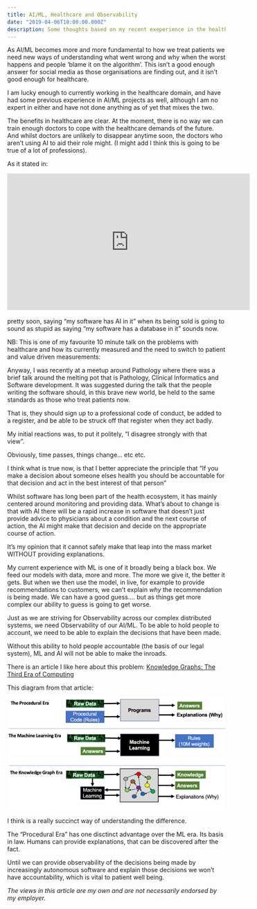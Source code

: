 ```yaml
---
title: AI/ML, Healthcare and Observability
date: "2019-04-06T10:00:00.000Z"
description: Some thoughts based on my recent exeperience in the healthcare domain
---
```



As AI/ML becomes more and more fundamental to how we treat patients we need new ways of understanding what went wrong and why when the worst happens and people ‘blame it on the algorithm’. This isn’t a good enough answer for social media as those organisations are finding out, and it isn’t good enough for healthcare.

I am lucky enough to currently working in the healthcare domain, and have had some previous experience in AI/ML projects as well, although I am no expert in either and have not done anything as of yet that mixes the two.

The benefits in healthcare are clear. At the moment, there is no way we can train enough doctors to cope with the healthcare demands of the future. And whilst doctors are unlikely to disappear anytime soon, the doctors who aren’t using AI to aid their role might. (I might add I think this is going to be true of a lot of professions).

As it stated in:

<center><iframe width="560" height="315" src="https://www.youtube.com/embed/Y99Ukze18Pw" frameborder="0" allowfullscreen></iframe></center>

pretty soon, saying “my software has AI in it” when its being sold is going to sound as stupid as saying “my software has a database in it” sounds now.

NB: This is one of my favourite 10 minute talk on the problems with healthcare and how its currently measured and the need to switch to patient and value driven measurements:

Anyway, I was recently at a meetup around Pathology where there was a brief talk around the melting pot that is Pathology, Clinical Informatics and Software development. It was suggested during the talk that the people writing the software should, in this brave new world, be held to the same standards as those who treat patients now.

That is, they should sign up to a professional code of conduct, be added to a register, and be able to be struck off that register when they act badly.

My initial reactions was, to put it politely, “I disagree strongly with that view”.

Obviously, time passes, things change… etc etc.

I think what is true now, is that I better appreciate the principle that “If you make a decision about someone elses health you should be accountable for that decision and act in the best interest of that person”

Whilst software has long been part of the health ecosystem, it has mainly centered around monitoring and providing data. What’s about to change is that with AI there will be a rapid increase in software that doesn’t just provide advice to physicians about a condition and the next course of action, the AI might make that decision and decide on the appropriate course of action.

It’s my opinion that it cannot safely make that leap into the mass market WITHOUT providing explanations.

My current experience with ML is one of it broadly being a black box. We feed our models with data, more and more. The more we give it, the better it gets. But when we then use the model, in live, for example to provide recommendations to customers, we can’t explain *why* the recommendation is being made. We can have a good guess…. but as things get more complex our ability to guess is going to get worse.

Just as we are striving for Observability across our complex distributed systems, we need Observability of our AI/ML. To be able to hold people to account, we need to be able to explain the decisions that have been made.

Without this ability to hold people accountable (the basis of our legal system), ML and AI will not be able to make the inroads.

There is an article I like here about this problem:
[Knowledge Graphs: The Third Era of Computing](https://medium.com/@dmccreary/knowledge-graphs-the-third-era-of-computing-a8106f343450)

This diagram from that article:

![Procedural era vs Machine Learning era vs Knowledge Graph era](./1_2srJrLqHpA3paQqC6fjotw.png)

I think is a really succinct way of understanding the difference.

The “Procedural Era” has one disctinct advantage over the ML era. Its basis in law. Humans can provide explanations, that can be discovered after the fact.

Until we can provide observability of the decisions being made by increasingly autonomous software and explain those decisions we won’t have accountability, which is vital to patient well being.

*The views in this article are my own and are not necessarily endorsed by my employer.*